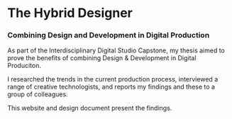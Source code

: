 # The Hybrid Designer
### Combining Design and Development in Digital Production

As part of the Interdisciplinary Digital Studio Capstone, my thesis aimed to prove the benefits of combining Design & Development in Digital Produciton. 

I researched the trends in the current production process, interviewed a range of creative technologists, and reports my findings and these to a group of colleagues. 

This website and design document present the findings. 
